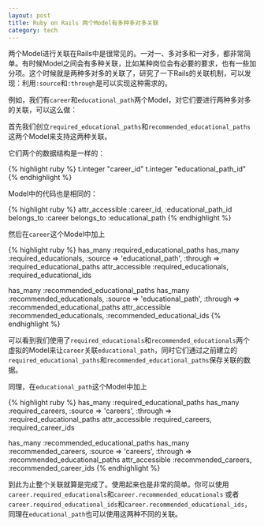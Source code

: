 ```yaml
---
layout: post
title: Ruby on Rails 两个Model有多种多对多关联
category: tech
---
```

两个Model进行关联在Rails中是很常见的。一对一、多对多和一对多，都非常简单。有时候Model之间会有多种关联，比如某种岗位会有必要的要求，也有一些加分项。这个时候就是两种多对多的关联了，研究了一下Rails的关联机制，可以发现：利用`:source`和`:through`是可以实现这种需求的。

例如，我们有`career`和`educational_path`两个Model，对它们要进行两种多对多的关联，可以这么做：

首先我们创立`required_educational_paths`和`recommended_educational_paths`这两个Model来支持这两种关联。

它们两个的数据结构是一样的：

{% highlight ruby %}
t.integer "career_id"
t.integer "educational_path_id"
{% endhighlight %}

Model中的代码也是相同的：

{% highlight ruby %}
attr_accessible :career_id, :educational_path_id
belongs_to :career
belongs_to :educational_path
{% endhighlight %}

然后在`career`这个Model中加上

{% highlight ruby %}
has_many :required_educational_paths
has_many :required_educationals, :source => 'educational_path', 
  :through => :required_educational_paths
attr_accessible :required_educationals, :required_educational_ids

has_many :recommended_educational_paths
has_many :recommended_educationals, :source => 'educational_path', 
  :through => :recommended_educational_paths
attr_accessible :recommended_educationals, :recommended_educational_ids
{% endhighlight %}

可以看到我们使用了`required_educationals`和`recommended_educationals`两个虚拟的Model来让`career`关联`educational_path`，同时它们通过之前建立的`required_educational_paths`和`recommended_educational_paths`保存关联的数据。

同理，在`educational_path`这个Model中加上

{% highlight ruby %}
has_many :required_educational_paths
has_many :required_careers, :source => 'careers', 
  :through => :required_educational_paths
attr_accessible :required_careers, :required_career_ids

has_many :recommended_educational_paths
has_many :recommended_careers, :source => 'careers', 
  :through => :recommended_educational_paths
attr_accessible :recommended_careers, :recommended_career_ids
{% endhighlight %}

到此为止整个关联就算是完成了。使用起来也是非常的简单。你可以使用`career.required_educationals`和`career.recommended_educationals` 或者 `career.required_educational_ids`和`career.recommended_educational_ids`，同理在`educational_path`也可以使用这两种不同的关联。